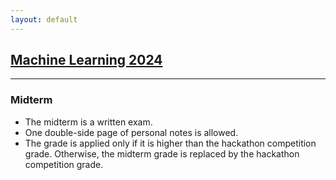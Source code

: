 ```yaml
---
layout: default
---
```


## [Machine Learning 2024](/suppl/ml/ml2024/)

---

### Midterm
* The midterm is a written exam.
* One double-side page of personal notes is allowed.
* The grade is applied only if it is higher than the hackathon competition grade. Otherwise, the midterm grade is replaced by the hackathon competition grade.
